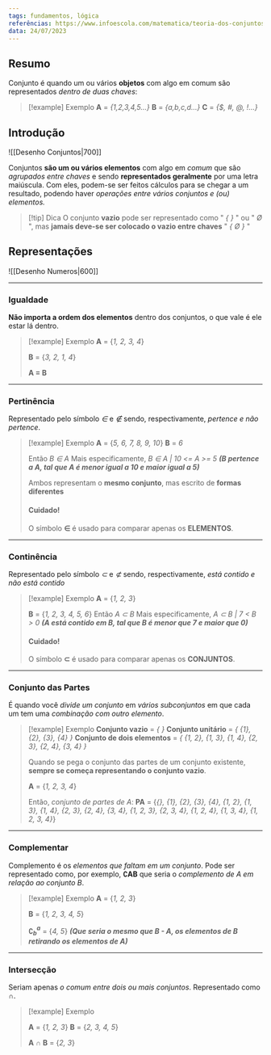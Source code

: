 ```yaml
---
tags: fundamentos, lógica
referências: https://www.infoescola.com/matematica/teoria-dos-conjuntos, https://brasilescola.uol.com.br/matematica/conjunto.htm, https://www.todamateria.com.br/matematica/conjuntos/
data: 24/07/2023
---
```


## Resumo

Conjunto é quando um ou vários **objetos** com algo em comum são representados *dentro de duas chaves*:

>[!example] Exemplo
**A** = *{1,2,3,4,5...}* 
**B** = *{a,b,c,d...}* 
**C** = *{$, #, @, !...}*

## Introdução

![[Desenho Conjuntos|700]]

Conjuntos **são um ou vários elementos** com algo em *comum* que são *agrupados entre chaves* e sendo **representados geralmente** por uma letra maiúscula. Com eles, podem-se ser feitos cálculos para se chegar a um resultado, podendo haver *operações entre vários conjuntos e (ou) elementos.*

>[!tip] Dica
>O conjunto **vazio** pode ser representado como " *{ }* " ou " *Ø* ", mas **jamais deve-se ser colocado o vazio entre chaves** "  *{ Ø }* "

## Representações
![[Desenho Numeros|600]]

---
### Igualdade
**Não importa a ordem dos elementos** dentro dos conjuntos, o que vale é ele estar lá dentro.

>[!example] Exemplo
>**A** = {*1, 2, 3, 4*}
>
>**B** = {*3, 2, 1, 4*}
>
>**A = B**

---
### Pertinência
Representado pelo símbolo *∈* e *∉* sendo, respectivamente, *pertence e não pertence*.

>[!example] Exemplo
>**A** = {*5, 6, 7, 8, 9, 10*}
>**B** = *6*
>
>Então *B ∈ A*
>Mais especificamente, *B ∈ A | 10 <= A >= 5* ***(B pertence a A, tal que A é menor igual a 10 e maior igual a 5)***
>
>Ambos representam o **mesmo conjunto**, mas escrito de **formas diferentes**
>
>#### Cuidado!
>O símbolo **∈** é usado para comparar apenas os **ELEMENTOS**.

---
### Continência 
Representado pelo símbolo *⊂* e *⊄* sendo, respectivamente, *está contido e não está contido*

>[!example] Exemplo
>**A** = {*1, 2, 3*} 
>
>**B** = {*1, 2, 3, 4, 5, 6*}
>Então *A ⊂ B* 
>Mais especificamente, *A ⊂ B | 7 < B > 0* ***(A está contido em B, tal que B é menor que 7 e maior que 0)***
>
>#### Cuidado!
>
>O símbolo **⊂** é usado para comparar apenas os **CONJUNTOS**.

---
### Conjunto das Partes
É quando você *divide um conjunto* em *vários subconjuntos* em que cada um tem uma *combinação com outro elemento*.

>[!example] Exemplo
>**Conjunto vazio** = *{ }*
>**Conjunto unitário** = *{ {1}, {2}, {3}, {4} }*
>**Conjunto de dois elementos** = *{ {1, 2}, {1, 3}, {1, 4}, {2, 3}, {2, 4}, {3, 4} }*
>
>Quando se pega o conjunto das partes de um conjunto existente, **sempre se começa representando o conjunto vazio**.
>
>**A** = {*1, 2, 3, 4*}
>
>Então, *conjunto de partes de A*:
>**PA** = {*{}, {1}, {2}, {3}, {4}, {1, 2}, {1, 3}, {1, 4}, {2, 3}, {2, 4}, {3, 4}, {1, 2, 3}, {2, 3, 4}, {1, 2, 4}, {1, 3, 4}, {1, 2, 3, 4}*} 

---
### Complementar
Complemento é os *elementos que faltam em um conjunto*. Pode ser representado como, por exemplo, **∁AB** que seria o *complemento de A em relação ao conjunto B*. 
>[!example] Exemplo
>**A** = {*1, 2, 3*}
>
>**B** = {*1, 2, 3, 4, 5*}
>
>**∁$^a_b$** = {*4, 5*} ***(Que seria o mesmo que B - A, os elementos de B retirando os elementos de A)***
>

---
### Intersecção
Seriam apenas *o comum entre dois ou mais conjuntos*. Representado como **∩**.

>[!example] Exemplo
>
>**A** = {*1, 2, 3*}
>**B** = {*2, 3, 4, 5*}
>
>**A** ∩ **B** = {*2, 3*}
>
